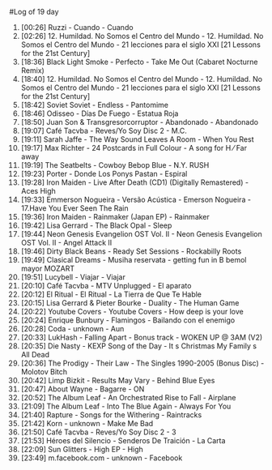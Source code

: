 #Log of 19 day

1. [00:26] Ruzzi - Cuando - Cuando
1. [02:26] 12. Humildad. No Somos el Centro del Mundo - 12. Humildad. No Somos el Centro del Mundo - 21 lecciones para el siglo XXI [21 Lessons for the 21st Century]
1. [18:36] Black Light Smoke - Perfecto - Take Me Out (Cabaret Nocturne Remix)
1. [18:40] 12. Humildad. No Somos el Centro del Mundo - 12. Humildad. No Somos el Centro del Mundo - 21 lecciones para el siglo XXI [21 Lessons for the 21st Century]
1. [18:42] Soviet Soviet - Endless - Pantomime
1. [18:46] Odisseo - Días De Fuego - Estatua Roja
1. [18:50] Juan Son & Transgresorcorruptor - Abandonado - Abandonado
1. [19:07] Café Tacvba - Reves/Yo Soy Disc 2 - M.C.
1. [19:11] Sarah Jaffe - The Way Sound Leaves A Room - When You Rest
1. [19:17] Max Richter - 24 Postcards in Full Colour - A song for H ⁄ Far away
1. [19:19] The Seatbelts - Cowboy Bebop Blue - N.Y. RUSH
1. [19:23] Porter - Donde Los Ponys Pastan - Espiral
1. [19:28] Iron Maiden - Live After Death (CD1) (Digitally Remastered) - Aces High
1. [19:33] Emmerson Nogueira - Versão Acústica - Emerson Nogueira - 17.Have You Ever Seen The Rain
1. [19:36] Iron Maiden - Rainmaker (Japan EP) - Rainmaker
1. [19:42] Lisa Gerrard - The Black Opal - Sleep
1. [19:44] Neon Genesis Evangelion OST Vol. II - Neon Genesis Evangelion OST Vol. II - Angel Attack II
1. [19:46] Dirty Black Beans - Ready Set Sessions - Rockabilly Roots
1. [19:49] Clasical Dreams - Musiha reservata - getting fun in B bemol mayor MOZART
1. [19:51] Lucybell - Viajar - Viajar
1. [20:10] Café Tacvba - MTV Unplugged - El aparato
1. [20:12] El Ritual - El Ritual - La Tierra de Que Te Hable
1. [20:15] Lisa Gerrard & Pieter Bourke - Duality - The Human Game
1. [20:22] Youtube Covers - Youtube Covers - How deep is your love
1. [20:24] Enrique Bunbury - Flamingos - Bailando con el enemigo
1. [20:28] Coda - unknown - Aun
1. [20:33] LukHash - Falling Apart - Bonus track - WOKEN UP @ 3AM (V2)
1. [20:35] Die Nasty - KEXP Song of the Day - It s Christmas My Family s All Dead
1. [20:36] The Prodigy - Their Law - The Singles 1990-2005 (Bonus Disc) - Molotov Bitch
1. [20:42] Limp Bizkit - Results May Vary - Behind Blue Eyes
1. [20:47] About Wayne - Bagarre - ON
1. [20:52] The Album Leaf - An Orchestrated Rise to Fall - Airplane
1. [21:09] The Album Leaf - Into The Blue Again - Always For You
1. [21:40] Rapture - Songs for the Withering - Raintracks
1. [21:42] Korn - unknown - Make Me Bad
1. [21:50] Café Tacvba - Reves/Yo Soy Disc 2 - 3
1. [21:53] Héroes del Silencio - Senderos De Traición - La Carta
1. [22:09] Sun Glitters - High EP - High
1. [23:49] m.facebook.com - unknown - Facebook
